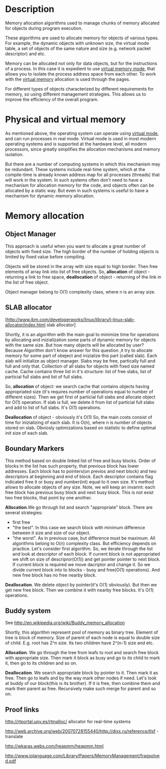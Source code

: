 

# Description #

Memory allocation algorithms used to manage chunks of memory allocated for
objects during program execution.

These algorithms are used to allocate memory for objects of various types.
For example, the dynamic objects with unknown size, the virtual mode table,
a set of objects of the same nature and size (e.g. network packet descriptor) and etc.

Memory can be allocated not only for data objects, but for the instructions
of a process. In this case it is expedient to use [virtual memory mode](VirtualMemory.md),
that allows you to isolate the process address space from each other.
To work with the [virtual memory](VirtualMemory.md) allocation is used through the pages.

For different types of objects characterized by different requirements for memory,
so using different management strategies. This allows us to improve the efficiency
of the overall program.

# Physical and virtual memory #

As mentioned above, the operating system can operate using [virtual mode](VirtualMemory.md),
and can run processes in real mode. Virtual mode is used in most modern operating systems
and is supported at the hardware level, all modern processors, since greatly simplifies
the allocation mechanisms and memory isolation.

But there are a number of computing systems in which this mechanism may be redundant.
These systems include real-time system, which at the compile-time is already known
address map for all processes (threads) that will work in the system. In such systems
often don't need to have a mechanism for allocation memory for the code, and objects
often can be allocated by a static way. But even in such systems is useful to have
a mechanism for dynamic memory allocation.

# Memory allocation #

## Object Manager ##
This approach is useful when you want to allocate a great
number of objects with fixed size. The high border of the number of
holding objects is limited by fixed value before compiling.

Objects will be stored in the array with size equal to high border.
Then free elements of array link into list of free objects. So, **allocation**
of object - returning a link to free space, **deallocation** of object - returning of the
link in the list of free object.

Object manager belong to O(1) complexity class, where n is an array size.

## SLAB allocator ##
[http://www.ibm.com/developerworks/linux/library/l-linux-slab-allocator/index.html
slab allocator]

Shortly, it is an algorithm with the main goal to minimize time for operations by
allocating and inizialization some parts of dynamic memory for objects with the same size.
But how many objects will be allocated by user? Because Algorithm don't know answer
for this question ,it try to allocate memory for some part of obeject and inizialize
this part (called slab). Each slab will initialize as object manager. Slabs may be free,
partically full and full and only that. Collection of all slabs for objects with fixed
size named cache. Cache contains three list in it's structure: list of free slabs, list
of particial full slabs and list of full slabs.

So, **allocation** of object: we search cache that contains objects having appropriated size
(it's requires number of operations equal to number of different sizes). Then we get first
of particial full slabs and allocate object for O(1) operation. If slab is full, we delete
it from list of particial full slabs and add to list of full slabs. It's O(1) operations.

**Deallocation** of object - obviously it's O(1)
So, the main costs consist of time for inizializing of each slab. It is O(n), where n is
number of objects stored on slab.
Obviosly optimizations based on statistic to define optimal init size of each slab.

## Boundary Markers ##
This method based on double linked list of free and busy blocks. Order of blocks in the list
has such property, that previous block has lower addresses.
Each block has to pointers(on previos and next block) and two descriptors at beginning and end
of block. Each descriptor contains flag indicated free it or busy and number(int) equal to
it own size. It's method allows to allocate objects of any size. Note, we will keep an
invarint: each free block has previous busy block and next busy block. This is not exist two free blocks, that point by one another.

**Allocation**.We go through list and search "appropriate" block. There are several strategies:
  * first free
  * "the best". In this case we search block with minimum difference between it size and size of our object.
  * "the worst". As in previous case, but difference must be maximum.
All algorithms belong to O(n) complexity class. But efficiency depends on practice.
Let's consider first algorithm.
So, we iterate through the list and look at descriptor of each
block. If current block is not appropriated we shift on size of descripror(O(1)) and get pointer
pointer to next block. If current block is required we move dacriptor and change it. So we divide
current block into to blocks - busy and free(O(1) operations). And new free block has no free nearby
block.

**Deallocation**. We delete object by pointer(it's O(1) obviously). But then we get new free block.
Then we combine it with nearby free blocks. It's O(1) operations.

## Buddy system ##

See http://en.wikipedia.org/wiki/Buddy_memory_allocation

Shortly, this algorithm represent pool of memory as binary tree. Element of tree is block of memory.
Size of parent of each node is equal to double size of child. E.g. root has 2^n size. Its
two children have 2^(n-1) size and etc.

**Allocation**. We go through the tree from leafs to root and search free block with appropriate size.
Then mark it block as busy and go to its child to mark it, then go to its children and so on.

**Deallocation**.
We search appropriate block by pointer to it. Then mark it as free. Then go to leafs and by the way mark
other nodes if need. Let's look at buddy of our block(this is its brother). If it is free, then
combine them and mark their parent as free. Recursively make such merge for parent and so on.

## Proof links ##

http://rtportal.upv.es/rtmalloc/ allocator for real-time systems

http://web.archive.org/web/20070728155440/http://dixx.ru/reference/tlsf - translate

http://wkaras.webs.com/heapmm/heapmm.html

http://www.iolanguage.com/Library/Papers/MemoryManagement/fragsolved.pdf